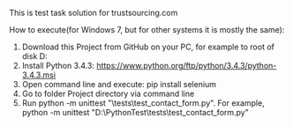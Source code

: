 This is test task solution for trustsourcing.com

How to execute(for Windows 7, but for other systems it is mostly the same):
1. Download this Project from GitHub on your PC, for example to root of disk D:
2. Install Python 3.4.3: https://www.python.org/ftp/python/3.4.3/python-3.4.3.msi
3. Open command line and execute:
  pip install selenium
4. Go to folder Project directory via command line
5. Run python -m unittest "<Absolute Current Folder Path>\tests\test_contact_form.py".
For example, python -m unittest "D:\PythonTest\tests\test_contact_form.py"
